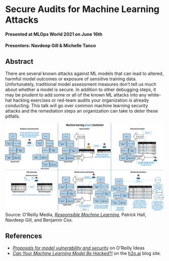 # Secure Audits for Machine Learning Attacks

#### Presented at MLOps World 2021 on June 16th

#### Presenters: Navdeep Gill & Michelle Tanco

## Abstract

There are several known attacks against ML models that can lead to altered, harmful model outcomes or exposure of sensitive training data. Unfortunately, traditional model assessment measures don’t tell us much about whether a model is secure. In addition to other debugging steps, it may be prudent to add some or all of the known ML attacks into any white-hat hacking exercises or red-team audits your organization is already conducting. This talk will go over common machine learning security attacks and the remediation steps an organization can take to deter these pitfalls.

![](img/cheatsheet.png)
Source: O'Reilly Media, [_Responsible Machine Learning_](http://info.h2o.ai/rs/644-PKX-778/images/OReilly_Responsible_ML_eBook.pdf), Patrick Hall, Navdeep Gill, and Benjamin Cox.

## References
* [*Proposals for model vulnerability and security*](https://www.oreilly.com/ideas/proposals-for-model-vulnerability-and-security) on O'Reilly Ideas
* [*Can Your Machine Learning Model Be Hacked?!*](https://www.h2o.ai/blog/can-your-machine-learning-model-be-hacked/) on the [h2o.ai](https://www.h2o.ai) blog site.
